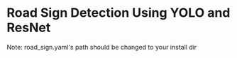# Road Sign Detection Using YOLO and ResNet

Note: road_sign.yaml's path should be changed to your install dir